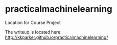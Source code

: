 # practicalmachinelearning
Location for Course Project

The writeup is located here: http://kkparker.github.io/practicalmachinelearning/

